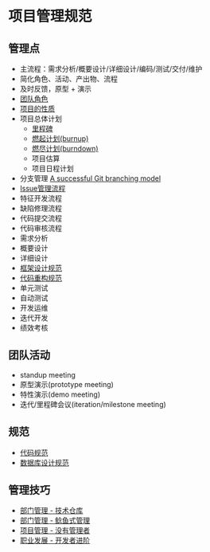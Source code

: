 # 项目管理规范

## 管理点
- 主流程：需求分析/概要设计/详细设计/编码/测试/交付/维护
- 简化角色、活动、产出物、流程
- 及时反馈，原型 + 演示
- [团队角色](./processes/team-roles.md)
- [项目的性质](./processes/project_nature.md)
- 项目总体计划
  - [里程碑](./processes/milestone-building-process.md)
  - [燃起计划(burnup)](./processes/burnup-process.md)
  - [燃尽计划(burndown)](./processes/burndown-process.md)
  - 项目估算
  - 项目日程计划
- 分支管理
  [A successful Git branching model](https://nvie.com/posts/a-successful-git-branching-model/?spm=a2c4e.10696291.0.0.12aa19a4TyAf5I)
- [Issue管理流程](./processes/issue-management-process.md)
- 特征开发流程
- 缺陷修理流程
- 代码提交流程
- 代码审核流程
- 需求分析
- 概要设计
- 详细设计
- [框架设计规范](./coding/architecture-guidelines.md)
- [代码重构规范](./coding/refactory-guidelines.md)
- 单元测试
- 自动测试
- 开发运维
- 迭代开发
- 绩效考核

## 团队活动
- standup meeting
- 原型演示(prototype meeting)
- 特性演示(demo meeting)
- 迭代/里程碑会议(iteration/milestone meeting)

## 规范
- [代码规范](coding/coding-guidelines.md)
- [数据库设计规范](coding/database-design-guidelines.md)

## 管理技巧
- [部门管理 - 技术仓库](tips/technique-repository.md)
- [部门管理 - 鲶鱼式管理](tips/catfish-management.md)
- [项目管理 - 没有管理者](tips/no-manager.md)
- [职业发展 - 开发者进阶](tips/career-path.md)
